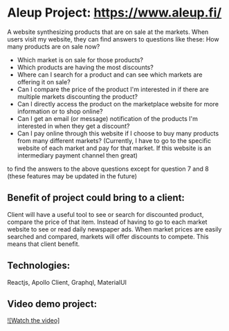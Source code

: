 # Aleup Project: https://www.aleup.fi/

A website synthesizing products that are on sale at the markets. When users visit my website, they can find answers to questions like these:
How many products are on sale now?
- Which market is on sale for those products?
- Which products are having the most discounts?
- Where can I search for a product and can see which markets are offering it on sale?
- Can I compare the price of the product I'm interested in if there are multiple markets discounting the product?
- Can I directly access the product on the marketplace website for more information or to shop online?
- Can I get an email (or message) notification of the products I'm interested in when they get a discount?
- Can I pay online through this website if I choose to buy many products from many different markets? (Currently, I have to go to the specific website of each market and pay for that market. If this website is an intermediary payment channel then great)

to find the answers to the above questions except for question 7 and 8 (these features may be updated in the future)

## Benefit of project could bring to a client:
Client will have a useful tool to see or search for discounted product, compare the price of that item. Instead of having to go to each market website to see or read daily newspaper ads. When market prices are easily searched and compared, markets will offer discounts to compete. This means that client benefit.

## Technologies:
Reactjs, Apollo Client, Graphql, MaterialUI 

## Video demo project:
[![Watch the video]](https://www.youtube.com/watch?v=PNGamxSIm9E)
